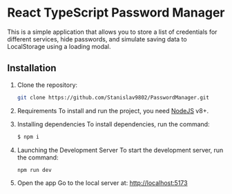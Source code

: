 # React TypeScript Password Manager

This is a simple application that allows you to store a list of credentials for different services, hide passwords, and simulate saving data to LocalStorage using a loading modal.

## Installation

1. Clone the repository:

   ```bash
   git clone https://github.com/Stanislav9802/PasswordManager.git
   ```

2. Requirements
   To install and run the project, you need [NodeJS](https://nodejs.org/) v8+.

3. Installing dependencies
   To install dependencies, run the command:
   
   ```bash
   $ npm i
   ```

4. Launching the Development Server
   To start the development server, run the command:
   
   ```bash
   npm run dev
   ```

5. Open the app
   Go to the local server at: [http://localhost:5173](http://localhost:5173/)
